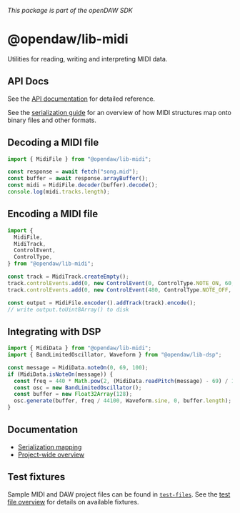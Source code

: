 _This package is part of the openDAW SDK_

# @opendaw/lib-midi

Utilities for reading, writing and interpreting MIDI data.

## API Docs

See the [API documentation](https://opendaw.org/docs/api/midi/) for detailed reference.

See the [serialization guide](../../docs/docs-dev/serialization/midi.md) for
an overview of how MIDI structures map onto binary files and other formats.

## Decoding a MIDI file

```ts
import { MidiFile } from "@opendaw/lib-midi";

const response = await fetch("song.mid");
const buffer = await response.arrayBuffer();
const midi = MidiFile.decoder(buffer).decode();
console.log(midi.tracks.length);
```

## Encoding a MIDI file

```ts
import {
  MidiFile,
  MidiTrack,
  ControlEvent,
  ControlType,
} from "@opendaw/lib-midi";

const track = MidiTrack.createEmpty();
track.controlEvents.add(0, new ControlEvent(0, ControlType.NOTE_ON, 60, 127));
track.controlEvents.add(0, new ControlEvent(480, ControlType.NOTE_OFF, 60, 0));

const output = MidiFile.encoder().addTrack(track).encode();
// write output.toUint8Array() to disk
```

## Integrating with DSP

```ts
import { MidiData } from "@opendaw/lib-midi";
import { BandLimitedOscillator, Waveform } from "@opendaw/lib-dsp";

const message = MidiData.noteOn(0, 69, 100);
if (MidiData.isNoteOn(message)) {
  const freq = 440 * Math.pow(2, (MidiData.readPitch(message) - 69) / 12);
  const osc = new BandLimitedOscillator();
  const buffer = new Float32Array(128);
  osc.generate(buffer, freq / 44100, Waveform.sine, 0, buffer.length);
}
```

## Documentation

- [Serialization mapping](../../docs/docs-dev/serialization/midi.md)
- [Project-wide overview](../../docs/docs-dev/serialization/overview.md)

## Test fixtures

Sample MIDI and DAW project files can be found in [`test-files`](../../test-files). See the
[test file overview](../../docs/docs-dev/testing/test-files.md) for details on available fixtures.
